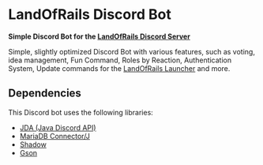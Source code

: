 # LandOfRails Discord Bot
 **Simple Discord Bot for the [LandOfRails Discord Server](https://discord.gg/hKMrchX)**
 
 Simple, slightly optimized Discord Bot with various features, such as voting, idea management, Fun Command, Roles by Reaction, Authentication System, Update commands for the [LandOfRails Launcher](https://github.com/MarkenJaden/LandOfRails-Launcher) and more.

## Dependencies
This Discord bot uses the following libraries:
* [JDA (Java Discord API)](https://github.com/DV8FromTheWorld/JDA)
* [MariaDB Connector/J](https://mariadb.com/kb/en/about-mariadb-connector-j/)
* [Shadow](https://github.com/johnrengelman/shadow)
* [Gson](https://github.com/google/gson)
